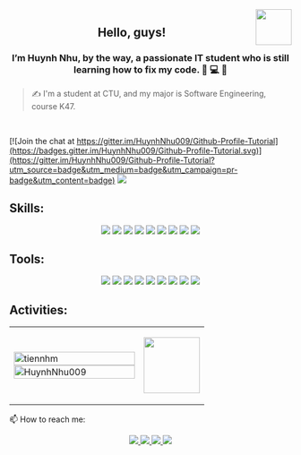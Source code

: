 <!-- <img align="left" width="400" src="https://github.githubassets.com/images/modules/profile/profile-first-repo.svg" /> -->
<img align="right" width="64" src="https://github.com/HuynhNhu009.png" />
<!-- <img align="right" width="64" src="https://img.icons8.com/color/48/vietnam-circular.png" /> -->

<h2 align="center">Hello, guys!</h2>
<p align="center">
  <h3 align="center">I’m Huynh Nhu, by the way, a passionate IT student who is still learning how to fix my code.
    📖 💻 🔋 </h3>
</p>

> ✍ I'm a student at CTU, and my major is Software Engineering, course K47.

<br />

[![Join the chat at https://gitter.im/HuynhNhu009/Github-Profile-Tutorial](https://badges.gitter.im/HuynhNhu009/Github-Profile-Tutorial.svg)](https://gitter.im/HuynhNhu009/Github-Profile-Tutorial?utm_source=badge&utm_medium=badge&utm_campaign=pr-badge&utm_content=badge)
![](https://komarev.com/ghpvc/?username=HuynhNhu009&style=flat-square)


## Skills:
<p align="center">
  <img src="https://img.icons8.com/color/48/000000/microsoft-sql-server.png"/> 
  <img src="https://img.icons8.com/color/48/000000/mysql-logo.png"/> 
  <img src="https://img.icons8.com/color/48/000000/mongodb.png"/>  
  <img src="https://img.icons8.com/?size=48&id=20909&format=png&color=000000"/> 
  <img src="https://img.icons8.com/?size=48&id=21278&format=png&color=000000"/> 
  <img src="https://img.icons8.com/?size=48&id=108784&format=png&color=000000"/> 
  <img src="https://img.icons8.com/?size=48&id=13679&format=png&color=000000"/> 
  <img src="https://img.icons8.com/?size=48&id=13441&format=png&color=000000"/> 
  <img src="https://img.icons8.com/?size=48&id=13444&format=png&color=000000"/> 
</p>

## Tools:
<p align="center">

  <img src="https://img.icons8.com/color/48/000000/git.png"/>
  <img src="https://img.icons8.com/color/48/000000/github-2.png"/>
  <img src="https://img.icons8.com/color/48/000000/visual-studio-code-2019.png"/>
  <img src="https://img.icons8.com/color/48/null/visual-studio--v2.png"/>
  <img src="https://img.icons8.com/?size48&id=4djt356tq8UO&format=png&color=000000"/>
  <img src="https://img.icons8.com/?size=48&id=61466&format=png&color=000000"/>
  <img src="https://img.icons8.com/?size=48&id=pcHtLiSbkmzw&format=png&color=000000"/>
  <img src="https://img.icons8.com/?size=48&id=zfHRZ6i1Wg0U&format=png&color=000000"/>
  <img src="https://img.icons8.com/?size=48&id=iWw83PVcBpLw&format=png&color=000000"/>
</p>

## Activities:

<table style="width:100%;">
  <tr>
    <td>
      <img src="https://github-readme-stats.vercel.app/api/top-langs/?username=HuynhNhu009&bg_color=FFFFFF00&text_color=179fa3&layout=compact&hide=CSS&langs_count=10&custom_title=Top%20Languages%20Used" alt="tiennhm" width="100%"/>
      <img src="https://github-readme-stats.vercel.app/api?username=HuynhNhu009&bg_color=FFFFFF00&text_color=179fa3&show_icons=true&count_private=true&include_all_commits=true&custom_title=ON%20Github" alt="HuynhNhu009" width="100%"/>
    </td>
    <td>
      <p align="center"> 
        <img src="https://giffiles.alphacoders.com/360/36088.gif" width=100px/>
      </p>
    </td>
  </tr>
</table

## 📫 How to reach me:

<p align="center">
  <a href="https://www.facebook.com/01.tien" alt="Facebook">
    <img src="https://img.icons8.com/fluent/48/000000/facebook-new.png" target="_blank" />
  </a> 
  <a href="https://github.com/HuynhNhu009" alt="Github">
    <img src="https://img.icons8.com/fluent/48/000000/github.png"/>
  </a> 
  <a href="" alt="Youtube channel" target="_blank" >
    <img src="https://img.icons8.com/fluent/48/000000/youtube-play.png"/>
  </a>
  <a href="mailto:chophen26062003@gmail.com" alt="Email">
    <img src="https://img.icons8.com/?size=48&id=P7UIlhbpWzZm&format=png&color=000000"/>
  </a>
</p>

